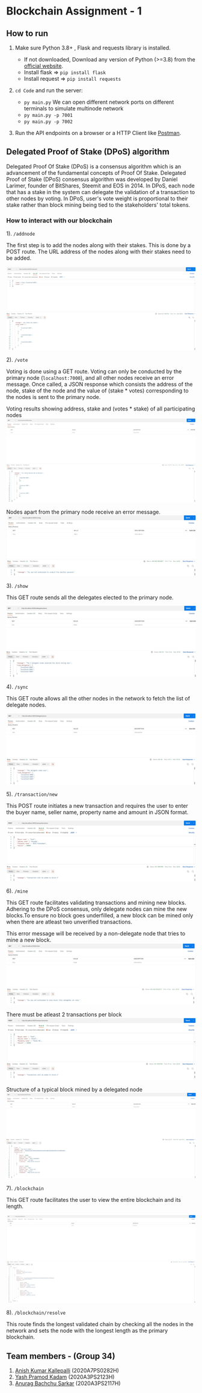 # Blockchain Assignment - 1

## How to run
1) Make sure Python 3.8+ , Flask and requests library is installed.
    *  If not downloaded, Download any version of Python (>=3.8) from the [official website](https://www.python.org/downloads/).
    *  Install flask   => `pip install flask`
    *  Install request => `pip install requests`

2) `cd Code` and run the server:
    * `py main.py`
        We can open different network ports on different terminals to simulate multinode network
    * `py main.py -p 7001`
    * `py main.py -p 7002`

3) Run the API endpoints on a browser or a HTTP Client like [Postman](https://www.postman.com/downloads/).

## Delegated Proof of Stake (DPoS) algorithm 
Delegated Proof Of Stake (DPoS) is a consensus algorithm which is an advancement of the fundamental concepts of Proof Of Stake. Delegated Proof of Stake (DPoS) consensus algorithm was developed by Daniel Larimer, founder of BitShares, Steemit and EOS in 2014. In DPoS, each node that has a stake in the system can delegate the validation of a transaction to other nodes by voting. In DPoS, user's vote weight is proportional to their stake rather than block mining being tied to the stakeholders' total tokens.

### How to interact with our blockchain

1). `/addnode`

The first step is to add the nodes along with their stakes. This is done by a POST route. The URL address of the nodes along with their stakes need to be added.

![Nodes add](./Images/add_nodes.jpg)

2). `/vote`

Voting is done using a GET route. Voting can only be conducted by the primary node (`localhost:7000`), and all other nodes receive an error message. Once called, a JSON response which consists the address of the node, stake of the node and the value of (stake * votes) corresponding to the nodes is sent to the primary node.

Voting results showing address, stake and (votes * stake) of all participating nodes
![Voting](./Images/voting.jpg)

Nodes apart from the primary node receive an error message.
![Error](./Images/voting_error.jpg)

3). `/show`

This GET route sends all the delegates elected to the primary node.

![Show delegates](./Images/delegates_show.jpg)

4). `/sync`

This GET route allows all the other nodes in the network to fetch the list of delegate nodes.

![Sync delegates](./Images/delegates_sync.jpg)

5). `/transaction/new`

This POST route initiates a new transaction and requires the user to enter the buyer name, seller name, property name and amount in JSON format.

![New transaction](./Images/transaction.jpg)

6). `/mine`

This GET route facilitates validating transactions and mining new blocks. Adhering to the DPoS consensus, only delegate nodes can mine the new blocks.To ensure no block goes underfilled, a new block can be mined only when there are atleast two unverified transactions.

This error message will be received by a non-delegate node that tries to mine a new block.
![Mine error](./Images/error_mine.jpg)

There must be atleast 2 transactions per block
![Under transaction](./Images/transaction2.jpg)

Structure of a typical block mined by a delegated node
![Block structure](./Images/block.jpg)

7). `/blockchain`

This GET route facilitates the user to view the entire blockchain and its length.

![Blockchain](./Images/chain.jpg)

8). `/blockchain/resolve`

This route finds the longest validated chain by checking all the nodes in the network and sets the node with the longest length as the primary blockchain.

## Team members - (Group 34)
1) [Anish Kumar Kallepalli](https://github.com/krutibaraiya) (2020A7PS0282H)
2) [Yash Pramod Kadam](https://github.com/vedansh-srivastava) (2020A3PS2123H)
3) [Anurag Bachchu Sarkar](https://github.com/UmangAgarwal17) (2020A3PS2117H)
